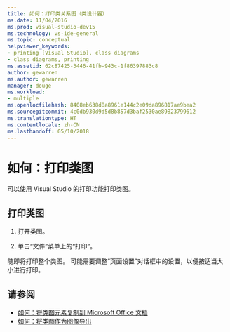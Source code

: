 ```yaml
---
title: 如何：打印类关系图（类设计器）
ms.date: 11/04/2016
ms.prod: visual-studio-dev15
ms.technology: vs-ide-general
ms.topic: conceptual
helpviewer_keywords:
- printing [Visual Studio], class diagrams
- class diagrams, printing
ms.assetid: 62c87425-3446-41fb-943c-1f86397883c8
author: gewarren
ms.author: gewarren
manager: douge
ms.workload:
- multiple
ms.openlocfilehash: 8408eb638d8a8961e144c2e09da896817ae9bea2
ms.sourcegitcommit: 4c0db930d9d5d8b857d3baf2530ae89823799612
ms.translationtype: HT
ms.contentlocale: zh-CN
ms.lasthandoff: 05/10/2018
---
```

# <a name="how-to-print-class-diagrams"></a>如何：打印类图

可以使用 Visual Studio 的打印功能打印类图。

## <a name="to-print-a-class-diagram"></a>打印类图

1.  打开类图。

2.  单击“文件”菜单上的“打印”。

随即将打印整个类图。 可能需要调整“页面设置”对话框中的设置，以便按适当大小进行打印。

## <a name="see-also"></a>请参阅

- [如何：将类图元素复制到 Microsoft Office 文档](how-to-copy-class-diagram-elements-to-a-microsoft-office-document.md)
- [如何：将类图作为图像导出](how-to-export-class-diagrams-as-images.md)